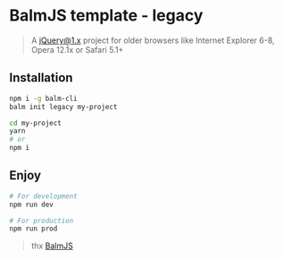 # BalmJS template - legacy

> A jQuery@1.x project for older browsers like Internet Explorer 6-8, Opera 12.1x or Safari 5.1+

## Installation

```sh
npm i -g balm-cli
balm init legacy my-project

cd my-project
yarn
# or
npm i
```

## Enjoy

```sh
# For development
npm run dev

# For production
npm run prod
```

> thx [BalmJS](https://balmjs.com/)
